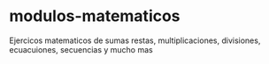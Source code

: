 # modulos-matematicos
Ejercicos matematicos de sumas restas, multiplicaciones, divisiones, ecuacuiones, secuencias y mucho mas
